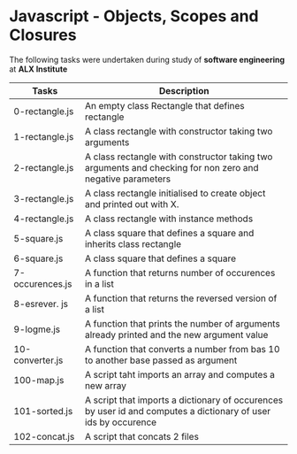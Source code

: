 # Javascript - Objects, Scopes and Closures

The following tasks were undertaken during study of **software engineering** at **ALX Institute**

| Tasks | Description |
| ----- | ----------- |
| 0-rectangle.js | An empty class Rectangle that defines rectangle |
| 1-rectangle.js | A class rectangle with constructor taking two arguments |
| 2-rectangle.js | A class rectangle with constructor taking two arguments and checking for non zero and negative parameters|
| 3-rectangle.js | A class rectangle initialised to create object and printed out with X. |
| 4-rectangle.js | A class rectangle with instance methods |
| 5-square.js | A class square that defines a square and inherits class rectangle |
| 6-square.js | A class square that defines a square |
| 7-occurences.js | A function that returns number of occurences in a list |
| 8-esrever. js | A function that returns the reversed version of a list |
| 9-logme.js | A function that prints the number of arguments already printed and the new argument value |
| 10-converter.js | A function that converts a number from bas 10 to another base passed as argument |
| 100-map.js | A script taht imports an array and computes a new array |
| 101-sorted.js | A script that imports a dictionary of occurences by user id and computes a dictionary of user ids by occurence |
| 102-concat.js | A script that concats 2 files |
